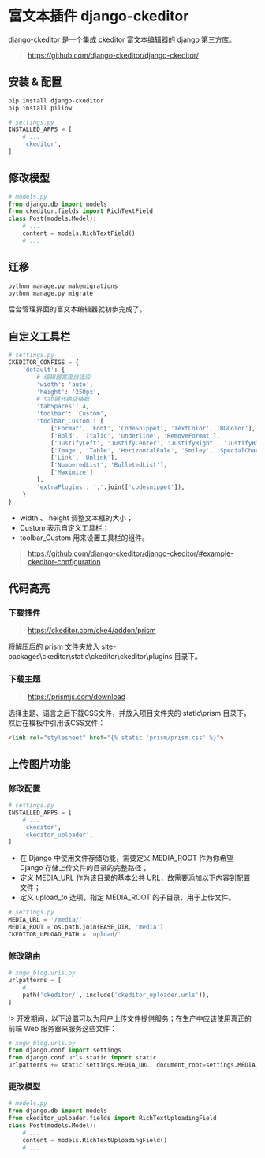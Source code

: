 # 富文本插件 django-ckeditor

django-ckeditor 是一个集成 ckeditor 富文本编辑器的 django 第三方库。

> <https://github.com/django-ckeditor/django-ckeditor/>

## 安装 & 配置

``` bash
pip install django-ckeditor
pip install pillow
```

``` python
# settings.py
INSTALLED_APPS = [
    # ...
    'ckeditor',
]
```

## 修改模型

``` python
# models.py
from django.db import models
from ckeditor.fields import RichTextField
class Post(models.Model):
    # ...
    content = models.RichTextField()
    # ...
```

## 迁移

``` bash
python manage.py makemigrations
python manage.py migrate
```

后台管理界面的富文本编辑器就初步完成了。

## 自定义工具栏

``` python
# settings.py
CKEDITOR_CONFIGS = {
    'default': {
        # 编辑器宽度自适应
        'width': 'auto',
        'height': '250px',
        # tab键转换空格数
        'tabSpaces': 4,
        'toolbar': 'Custom',
        'toolbar_Custom': [
            ['Format', 'Font', 'CodeSnippet', 'TextColor', 'BGColor'],
            ['Bold', 'Italic', 'Underline', 'RemoveFormat'],
            ['JustifyLeft', 'JustifyCenter', 'JustifyRight', 'JustifyBlock'],
            ['Image', 'Table', 'HorizontalRule', 'Smiley', 'SpecialChar', ],
            ['Link', 'Unlink'],
            ['NumberedList', 'BulletedList'],
            ['Maximize']
        ],
        'extraPlugins': ','.join(['codesnippet']),
    }
}
```

- width 、 height 调整文本框的大小；
- Custom 表示自定义工具栏；
- toolbar_Custom 用来设置工具栏的组件。

> <https://github.com/django-ckeditor/django-ckeditor/#example-ckeditor-configuration>

## 代码高亮

### 下载插件

> <https://ckeditor.com/cke4/addon/prism>

将解压后的 prism 文件夹放入 site-packages\ckeditor\static\ckeditor\ckeditor\plugins 目录下。

### 下载主题

> <https://prismjs.com/download>

选择主题、语言之后下载CSS文件，并放入项目文件夹的 static\prism 目录下，然后在模板中引用该CSS文件：

``` html
<link rel="stylesheet" href="{% static 'prism/prism.css' %}">
```

## 上传图片功能

### 修改配置

``` python
# settings.py
INSTALLED_APPS = [
    # ...
    'ckeditor',
    'ckeditor_uploader',
]
```

- 在 Django 中使用文件存储功能，需要定义 MEDIA_ROOT 作为你希望 Django 存储上传文件的目录的完整路径；
- 定义 MEDIA_URL 作为该目录的基本公共 URL，故需要添加以下内容到配置文件；
- 定义 upload_to 选项，指定 MEDIA_ROOT 的子目录，用于上传文件。

``` python
# settings.py
MEDIA_URL = '/media/'
MEDIA_ROOT = os.path.join(BASE_DIR, 'media')
CKEDITOR_UPLOAD_PATH = 'upload/'
```

### 修改路由

``` python
# xugw_blog.urls.py
urlpatterns = [
    #...
    path('ckeditor/', include('ckeditor_uploader.urls')),
]
```

!> 开发期间，以下设置可以为用户上传文件提供服务；在生产中应该使用真正的前端 Web 服务器来服务这些文件：

``` python
# xugw_blog.urls.py
from django.conf import settings
from django.conf.urls.static import static
urlpatterns += static(settings.MEDIA_URL, document_root=settings.MEDIA_ROOT)
```

### 更改模型

``` python
# models.py
from django.db import models
from ckeditor_uploader.fields import RichTextUploadingField
class Post(models.Model):
    # ...
    content = models.RichTextUploadingField()
    # ...
```
